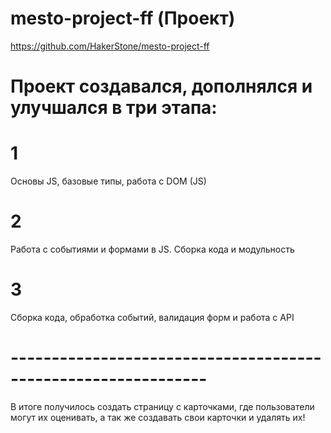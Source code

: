 # mesto-project-ff (Проект)
https://github.com/HakerStone/mesto-project-ff

# Проект создавался, дополнялся и улучшался в три этапа:

# 1
Основы JS, базовые типы, работа с DOM (JS)
# 2
Работа с событиями и формами в JS. Сборка кода и модульность
# 3
Сборка кода, обработка событий, валидация форм и работа с API
# --------------------------------------------------------------
В итоге получилось создать страницу с карточками, где пользователи могут их оценивать, а так же создавать свои карточки и удалять их!